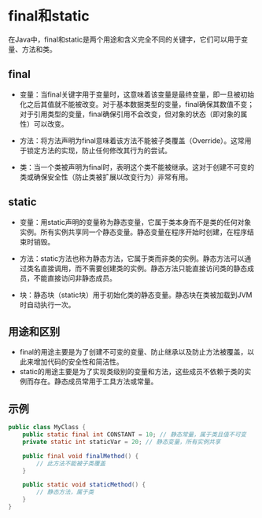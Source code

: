 # final和static

在Java中，final和static是两个用途和含义完全不同的关键字，它们可以用于变量、方法和类。

## final

-   变量：当final关键字用于变量时，这意味着该变量是最终变量，即一旦被初始化之后其值就不能被改变。对于基本数据类型的变量，final确保其数值不变；对于引用类型的变量，final确保引用不会改变，但对象的状态（即对象的属性）可以改变。

-   方法：将方法声明为final意味着该方法不能被子类覆盖（Override）。这常用于锁定方法的实现，防止任何修改其行为的尝试。

-   类：当一个类被声明为final时，表明这个类不能被继承。这对于创建不可变的类或确保安全性（防止类被扩展以改变行为）非常有用。

## static

-   变量：用static声明的变量称为静态变量，它属于类本身而不是类的任何对象实例。所有实例共享同一个静态变量。静态变量在程序开始时创建，在程序结束时销毁。

-   方法：static方法也称为静态方法，它属于类而非类的实例。静态方法可以通过类名直接调用，而不需要创建类的实例。静态方法只能直接访问类的静态成员，不能直接访问非静态成员。

-   块：静态块（static块）用于初始化类的静态变量。静态块在类被加载到JVM时自动执行一次。

## 用途和区别

-   final的用途主要是为了创建不可变的变量、防止继承以及防止方法被覆盖，以此来增加代码的安全性和简洁性。
-   static的用途主要是为了实现类级别的变量和方法，这些成员不依赖于类的实例而存在。静态成员常用于工具方法或常量。

## 示例

```java
public class MyClass {
    public static final int CONSTANT = 10; // 静态常量，属于类且值不可变
    private static int staticVar = 20; // 静态变量，所有实例共享

    public final void finalMethod() {
        // 此方法不能被子类覆盖
    }

    public static void staticMethod() {
        // 静态方法，属于类
    }
}
```
